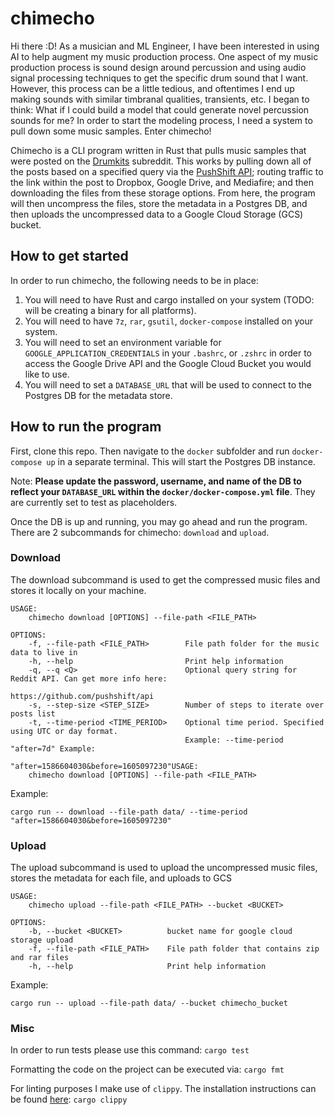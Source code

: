 # chimecho
Hi there :D! As a musician and ML Engineer, I have been interested in using AI to help augment my music production process. One aspect of my music production process is sound design around percussion and using audio signal processing techniques to get the specific drum sound that I want. However, this process can be a little tedious, and oftentimes I end up making sounds with similar timbranal qualities, transients, etc. I began to think: What if I could build a model that could generate novel percussion sounds for me? In order to start the modeling process, I need a system to pull down some music samples. Enter chimecho! 

Chimecho is a CLI program written in Rust that pulls music samples that were posted on the [Drumkits](https://www.reddit.com/r/Drumkits/) subreddit. This works by pulling down all of the posts based on a specified query via the [PushShift API](https://github.com/pushshift/api); routing traffic to the link within the post to Dropbox, Google Drive, and Mediafire; and then downloading the files from these storage options. From here, the program will then uncompress the files, store the metadata in a Postgres DB, and then uploads the uncompressed data to a Google Cloud Storage (GCS) bucket.

## How to get started
In order to run chimecho, the following needs to be in place:
1. You will need to have Rust and cargo installed on your system (TODO: will be creating a binary for all platforms).
2. You will need to have `7z`, `rar`, `gsutil`, `docker-compose` installed on your system. 
3. You will need to set an environment variable for `GOOGLE_APPLICATION_CREDENTIALS` in your `.bashrc`, or `.zshrc` in order to access the Google Drive API and the Google Cloud Bucket you would like to use. 
4. You will need to set a `DATABASE_URL` that will be used to connect to the Postgres DB for the metadata store. 

## How to run the program
First, clone this repo. Then navigate to the `docker` subfolder and run `docker-compose up` in a separate terminal. This will start the Postgres DB instance. 

Note: **Please update the password, username, and name of the DB to reflect your `DATABASE_URL` within the `docker/docker-compose.yml` file**. They are currently set to test as placeholders. 

Once the DB is up and running, you may go ahead and run the program.
There are 2 subcommands for chimecho: `download` and `upload`.
### Download
The download subcommand is used to get the compressed music files and stores it locally on your machine.
```
USAGE:
    chimecho download [OPTIONS] --file-path <FILE_PATH>

OPTIONS:
    -f, --file-path <FILE_PATH>        File path folder for the music data to live in
    -h, --help                         Print help information
    -q, --q <Q>                        Optional query string for Reddit API. Can get more info here:
                                       https://github.com/pushshift/api
    -s, --step-size <STEP_SIZE>        Number of steps to iterate over posts list
    -t, --time-period <TIME_PERIOD>    Optional time period. Specified using UTC or day format.
                                       Example: --time-period "after=7d" Example:
                                       "after=1586604030&before=1605097230"USAGE:
    chimecho download [OPTIONS] --file-path <FILE_PATH>
```

Example: 
```
cargo run -- download --file-path data/ --time-period "after=1586604030&before=1605097230"
```

### Upload
The upload subcommand is used to upload the uncompressed music files, stores the metadata for each file, and uploads to GCS
```
USAGE:
    chimecho upload --file-path <FILE_PATH> --bucket <BUCKET>

OPTIONS:
    -b, --bucket <BUCKET>          bucket name for google cloud storage upload
    -f, --file-path <FILE_PATH>    File path folder that contains zip and rar files
    -h, --help                     Print help information
```

Example:
```
cargo run -- upload --file-path data/ --bucket chimecho_bucket
```
### Misc
In order to run tests please use this command:
`cargo test`

Formatting the code on the project can be executed via:
`cargo fmt`

For linting purposes I make use of `clippy`. The installation instructions can be found [here](https://github.com/rust-lang/rust-clippy):
`cargo clippy`
